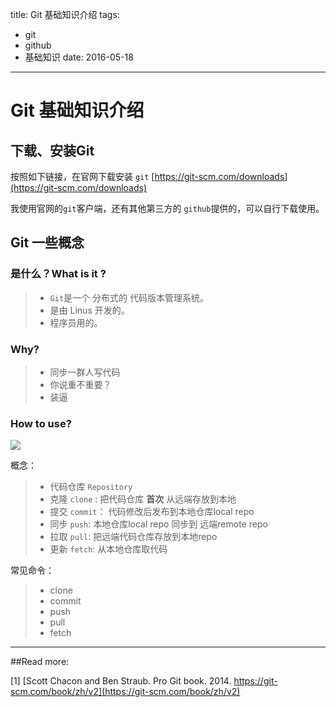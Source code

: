 title: Git 基础知识介绍
tags:
- git
- github
- 基础知识
date: 2016-05-18

---

# Git 基础知识介绍

## 下载、安装Git

按照如下链接，在官网下载安装 `git`
[https://git-scm.com/downloads](https://git-scm.com/downloads)

我使用官网的`git`客户端，还有其他第三方的 `github`提供的，可以自行下载使用。

## Git 一些概念

### 是什么？What is it ?

>- `Git`是一个 分布式的 代码版本管理系统。
>- 是由 Linus 开发的。
>- 程序员用的。

### Why?

>- 同步一群人写代码
>- 你说重不重要？
>- 装逼

### How to use?

![](http://7xsyqy.com2.z0.glb.clouddn.com/git-basic.png)

概念：
>- 代码仓库 `Repository`
>- 克隆 `clone` : 把代码仓库 **首次** 从远端存放到本地
>- 提交 `commit`： 代码修改后发布到本地仓库local repo
>- 同步 `push`: 本地仓库local repo 同步到 远端remote repo
>- 拉取 `pull`: 把远端代码仓库存放到本地repo
>- 更新 `fetch`: 从本地仓库取代码

常见命令：
>- clone
>- commit
>- push
>- pull
>- fetch

---

##Read more:

[1] [Scott Chacon and Ben Straub. Pro Git book. 2014. https://git-scm.com/book/zh/v2](https://git-scm.com/book/zh/v2)


